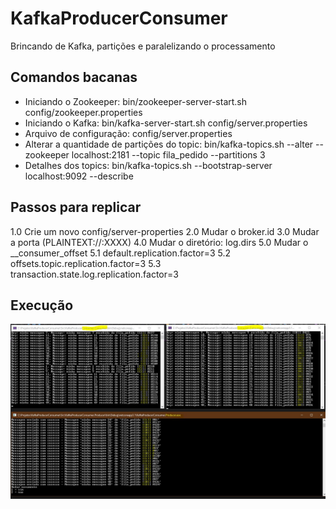 # KafkaProducerConsumer
Brincando de Kafka, partições e paralelizando o processamento

## Comandos bacanas

* Iniciando o Zookeeper: bin/zookeeper-server-start.sh config/zookeeper.properties
* Iniciando o Kafka: bin/kafka-server-start.sh config/server.properties
* Arquivo de configuração: config/server.properties
* Alterar a quantidade de partições do topic: bin/kafka-topics.sh --alter --zookeeper localhost:2181 --topic fila_pedido --partitions 3
* Detalhes dos topics: bin/kafka-topics.sh --bootstrap-server localhost:9092 --describe

## Passos para replicar
1.0 Crie um novo config/server-properties
2.0 Mudar o broker.id
3.0 Mudar a porta (PLAINTEXT://:XXXX)
4.0 Mudar o diretório: log.dirs
5.0 Mudar o __consumer_offset
5.1 default.replication.factor=3
5.2 offsets.topic.replication.factor=3
5.3 transaction.state.log.replication.factor=3

## Execução
![Executando o projeto](https://github.com/fernandogjose/KafkaProducerConsumer/blob/main/Images/Kafka-Executando.JPG)
